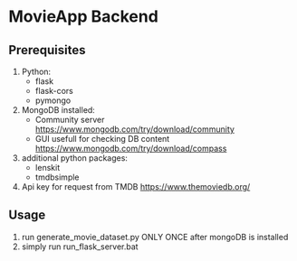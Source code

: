 # MovieApp Backend

## Prerequisites

1. Python:
    * flask
    * flask-cors
    * pymongo
2. MongoDB installed:
    * Community server https://www.mongodb.com/try/download/community
    * GUI usefull for checking DB content https://www.mongodb.com/try/download/compass
3. additional python packages:
    * lenskit
    * tmdbsimple
4. Api key for request from TMDB https://www.themoviedb.org/

## Usage

1. run generate_movie_dataset.py ONLY ONCE after mongoDB is installed
2. simply run run_flask_server.bat
